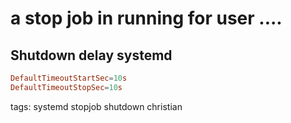 # a stop job in running for user ....
## Shutdown delay systemd
``` /etc/systemd/system.conf
DefaultTimeoutStartSec=10s
DefaultTimeoutStopSec=10s
```

tags: systemd stopjob shutdown christian
